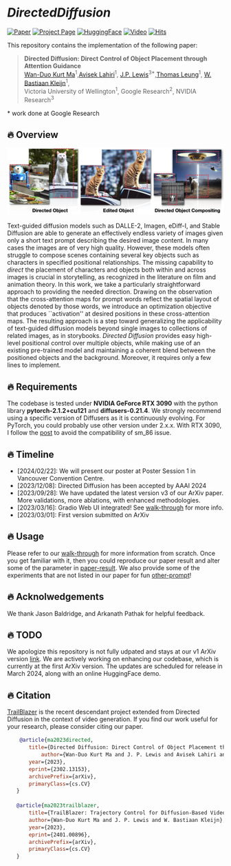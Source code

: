 
# ___***DirectedDiffusion***___

[![Paper](https://img.shields.io/badge/cs.CV-Paper-b31b1b?logo=arxiv&logoColor=red)](https://arxiv.org/abs/2302.13153)
[![Project Page](https://img.shields.io/badge/TrailBlazer-Website-green?logo=googlechrome&logoColor=green)](https://hohonu-vicml.github.io/DirectedDiffusion.Page/)
[![HuggingFace](https://img.shields.io/badge/%F0%9F%A4%97%20Hugging%20Face-Demo-blue)](https://github.com/hohonu-vicml/DirectedDiffusion?tab=readme-ov-file#fire-todo)
[![Video](https://img.shields.io/badge/YouTube-Project-c4302b?logo=youtube&logoColor=red)](https://www.youtube.com/watch?v=L4ijMG1mXGI)
[![Hits](https://hits.seeyoufarm.com/api/count/incr/badge.svg?url=https%3A%2F%2Fgithub.com%2Fhohonu-vicml%2FDirectedDiffusion&count_bg=%23EA00FF&title_bg=%23555555&icon=&icon_color=%23E7E7E7&title=hits&edge_flat=false)](https://hits.seeyoufarm.com)

This repository contains the implementation of the following paper:
> **Directed Diffusion: Direct Control of Object Placement through Attention Guidance**<br>
> [Wan-Duo Kurt Ma](https://www.linkedin.com/in/kurt-ma/)<sup>1</sup>,[Avisek Lahiri](https://scholar.google.co.in/citations?user=4zgNd2UAAAAJ&hl=en)<sup>1</sup>, [J.P. Lewis](http://www.scribblethink.org/)<sup>3*</sup>,[Thomas Leung](https://scholar.google.ca/citations?user=sUK_w2QAAAAJ&hl=en)<sup>1</sup>, [ W. Bastiaan Kleijn](https://people.wgtn.ac.nz/bastiaan.kleijn)<sup>1</sup>,<br>
Victoria University of Wellington<sup>1</sup>, Google Research<sup>2</sup>, NVIDIA Research<sup>3</sup>

\* work done at Google Research

## :fire: Overview
![teaser](./assets/images/teaser.png)

Text-guided diffusion models such as DALLE-2, Imagen, eDiff-I, and Stable Diffusion are able to generate an effectively endless variety of images given only a short text prompt describing the desired image content. In many cases the images are of very high quality. However, these models often struggle to compose scenes containing several key objects such as characters in specified positional relationships. The missing capability to *direct* the placement of characters and objects both within and across images is crucial in storytelling, as recognized in the literature on film and animation theory. In this work, we take a particularly straightforward approach to providing the needed direction. Drawing on the observation that the cross-attention maps for prompt words reflect the spatial layout of objects denoted by those words, we introduce an optimization objective that produces ``activation'' at desired positions in these cross-attention maps. The resulting approach is a step toward generalizing the applicability of text-guided diffusion models beyond single images to collections of related images, as in storybooks. *Directed Diffusion* provides easy high-level positional control over multiple objects, while making use of an existing pre-trained model and maintaining a coherent blend between the positioned objects and the background. Moreover, it requires only a few lines to implement.

## :fire: Requirements

The codebase is tested under **NVIDIA GeForce RTX 3090** with the python library **pytorch-2.1.2+cu121** and **diffusers-0.21.4**. We strongly recommend using a specific version of Diffusers as it is continuously evolving. For PyTorch, you could probably use other version under 2.x.x. With RTX 3090, I follow the [post](https://discuss.pytorch.org/t/geforce-rtx-3090-with-cuda-capability-sm-86-is-not-compatible-with-the-current-pytorch-installation/123499) to avoid the compatibility of sm_86 issue.

## :fire: Timeline

-   [2024/02/22]: We will present our poster at Poster Session 1 in Vancouver Convention Centre.
-   [2023/12/08]: Directed Diffusion has been accepted by AAAI 2024
-   [2023/09/28]: We have updated the latest version v3 of our ArXiv paper. More validations, more ablations, with enhanced methodologies.
-   [2023/03/16]: Gradio Web UI integrated! See [walk-through](doc/walk-through.org) for more info.
-   [2023/03/01]: First version submitted on ArXiv

## :fire: Usage

Please refer to our [walk-through](doc/walk-through.org) for more information
from scratch. Once you get familiar with it, then you could reproduce our paper
result and alter some of the parameter in [paper-result](doc/paper-result.org).
We also provide some of the experiments that are not listed in our paper for fun
[other-prompt](doc/other-prompt.org)!

## :fire: Acknolwedgements

We thank Jason Baldridge, and Arkanath Pathak for helpful feedback.

## :fire: TODO

We apologize this repository is not fully udpated and stays at our v1 ArXiv
version [link](https://arxiv.org/abs/2302.13153v1). We are actively working on
enhancing our codebase, which is currently at the first ArXiv version. The
updates are scheduled for release in March 2024, along with an online
HuggingFace demo.

## :fire: Citation

 [TrailBlazer](https://hohonu-vicml.github.io/Trailblazer.Page/) is the recent
 descendant project extended from Directed Diffusion in the context of video
 generation. If you find our work useful for your research, please consider
 citing our paper.

```bibtex
    @article{ma2023directed,
       title={Directed Diffusion: Direct Control of Object Placement through Attention Guidance},
           author={Wan-Duo Kurt Ma and J. P. Lewis and Avisek Lahiri and Thomas Leung and W. Bastiaan Kleijn},
       year={2023},
       eprint={2302.13153},
       archivePrefix={arXiv},
       primaryClass={cs.CV}
   }

   @article{ma2023trailblazer,
       title={TrailBlazer: Trajectory Control for Diffusion-Based Video Generation},
       author={Wan-Duo Kurt Ma and J. P. Lewis and W. Bastiaan Kleijn},
       year={2023},
       eprint={2401.00896},
       archivePrefix={arXiv},
       primaryClass={cs.CV}
   }
```

